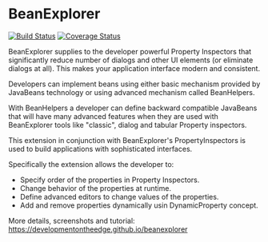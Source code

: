 # BeanExplorer 
[![Build Status](https://travis-ci.org/DevelopmentOnTheEdge/beanexplorer.svg?branch=master)](https://travis-ci.org/DevelopmentOnTheEdge/beanexplorer) [![Coverage Status](https://coveralls.io/repos/github/DevelopmentOnTheEdge/beanexplorer/badge.svg?branch=master)](https://coveralls.io/github/DevelopmentOnTheEdge/beanexplorer?branch=master)

BeanExplorer supplies to the developer powerful Property Inspectors that significantly reduce number of dialogs and other UI elements (or eliminate dialogs at all). 
This makes your application interface modern and consistent.

Developers can implement beans using either basic mechanism provided by JavaBeans technology or using advanced mechanism called BeanHelpers.

With BeanHelpers a developer can define backward compatible JavaBeans that will have many advanced features when they are used with BeanExplorer tools like "classic", dialog and tabular Property inspectors.

This extension in conjunction with BeanExplorer's PropertyInspectors is used to build applications with sophisticated interfaces.

Specifically the extension allows the developer to:
* Specify order of the properties in Property Inspectors.
* Change behavior of the properties at runtime.
* Define advanced editors to change values of the properties.
* Add and remove properties dynamically usin DynamicProperty concept.

More details, screenshots and tutorial: https://developmentontheedge.github.io/beanexplorer
